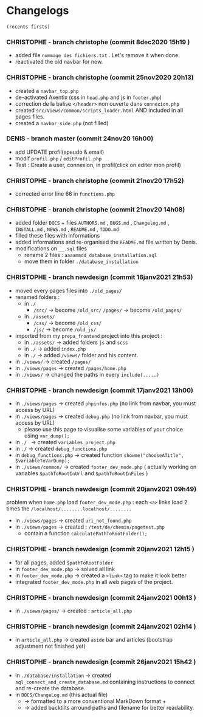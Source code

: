 # Changelogs
    (recents firsts)

### CHRISTOPHE - branch christophe (commit 8dec2020 15h19 )
- added file `nommage des fichiers.txt` . Let's remove it when done.
- reactivated the old navbar for now.

### CHRISTOPHE - branch christophe (commit 25nov2020 20h13)
- created a `navbar_top.php`
- de-activated Axentix (css in `head.php` and js in `footer.php`)
- correction de la balise `</header>` non ouverte dans `connexion.php`
- created  `src/Views/common/scripts_loader.html` AND included in all pages files.
- created a `navbar_side.php` (not filled)

### DENIS - branch master (commit 24nov20 16h00)
- add UPDATE profil(speudo & email)
- modif `profil.php` / `editProfil.php`
- Test : Create a user, connexion, in profil(click on editer mon profil)

### CHRISTOPHE - branch christophe (commit 21nov20 17h52)
- corrected error line 66 in `functions.php`

### CHRISTOPHE - branch christophe  (commit 21nov20 14h08)
- added folder `DOCS` + files `AUTHORS.md` , `BUGS.md` , `Changelog.md` , `INSTALL.md` , `NEWS.md` , `README.md` , `TODO.md`
- filled these files with informations
- added informations and re-organised the `README.md` file written by Denis.
- modifications on `__.sql` files
    - rename 2 files :  `aaaammdd_database_installation.sql`
    - move them in folder `./database_installation`

### CHRISTOPHE - branch newdesign (commit 16janv2021 21h53)
- moved every pages files into `./old_pages/`
- renamed folders :
    - in `./`
        - `/src/`      -> become `/old_src/`
        `/pages/`      -> become `/old_pages/`
    - in `./assets/`
        - `/css/`             -> become `/old_css/`
        - `/js/`              -> become `/old_js/`
- imported from  my `prepa_frontend` project into this project :
    - in `./assets/`    -> added folders `js` and `scss`
    - in `./`           -> added `index.php`
    - in `./`           -> added `/views/`  folder  and his content.
- in `./views/`       -> created `/pages/`
- in `./views/pages`  -> created `/pages/home.php`
- in `./views/`       -> changed the paths in every `include(.....)`

### CHRISTOPHE - branch newdesign (commit 17janv2021 13h00)
- in `./views/pages`  -> created `phpinfos.php`  (no link from navbar, you must access by URL)
- in `./views/pages`  -> created `debug.php`  (no link from navbar, you must access by URL)
    - please use this page to visualise some variables of your choice using `var_dump();`
- in `./ `            -> created `variables_project.php`
- in `./`             -> created `debug_functions.php`
- in `debug_functions.php` -> created function `showme("chooseATitle", $variableToVarDump);`
- in `./views/common/` -> created `footer_dev_mode.php`
    (  actually working on variables `$pathToRootInUrl` and `$pathToRootInFiles`  )

### CHRISTOPHE - branch newdesign (commit 20janv2021 09h49)
problem when `home.php` load `footer_dev_mode.php` :
    each `<a>` links  load 2 times the `/localhost/........localhost/........`  
    
- in `./views/pages`    -> created `uri_not_found.php`
- in `./views/pages`    -> created : `/test/de/chemin/pagetest.php`
    - contain a function `calculatePathToRootFolder();`

### CHRISTOPHE - branch newdesign (commit 20janv2021 12h15 )
- for all pages, added `$pathToRootFolder`
- in `footer_dev_mode.php`  -> solved all link 
- in `footer_dev_mode.php`  -> created a `<link>` tag to make it look better
- integrated `footer_dev_mode.php`  in all web pages of the project.

### CHRISTOPHE - branch newdesign (commit 24janv2021 00h13 )
- in `./views/pages/`  -> created : `article_all.php`
  
### CHRISTOPHE - branch newdesign (commit 24janv2021 02h14 )
- in `article_all.php` -> created `aside` bar and articles (bootstrap adjustment not finished yet)

### CHRISTOPHE - branch newdesign (commit 26janv2021 15h42 )
- in `./database/installation`  -> created `sql_connect_and_create_database.md` containing instructions to connect and re-create the database.
- in `DOCS/ChangeLog.md` (this actual file)
    - -> formatted to a more conventional MarkDown format + 
    - -> added backtilts arround paths and filename for better readability.
